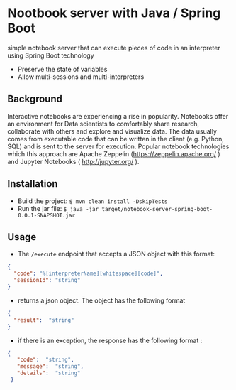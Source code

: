 # Nootbook server with Java / Spring Boot
simple notebook server that can execute pieces of code in an interpreter using Spring Boot technology
* Preserve the state of variables
* Allow multi-sessions and multi-interpreters

## Background
Interactive notebooks are experiencing a rise in popularity. Notebooks offer an environment for Data scientists to comfortably share research, collaborate with others and explore and visualize data. The data usually comes from executable code that can be written in the client (e.g. Python, SQL) and is sent to the server for execution. Popular notebook technologies which this approach are Apache Zeppelin (https://zeppelin.apache.org/  ) and Jupyter Notebooks (  http://jupyter.org/ ).

## Installation
- Build the project:  `$ mvn clean install -DskipTests`
- Run the jar file: `$ java -jar target/notebook-server-spring-boot-0.0.1-SNAPSHOT.jar`
  
## Usage 
 - The `/execute` endpoint that accepts a JSON object with this format:
  ```json
  {
    "code": "%[interpreterName][whitespace][code]",
    "sessionId": "string"
  }
  ```
  
 - returns a json object. The object has the following format 
  ```json
  {
    "result":  "string"
  }
 ```
  - if there is an exception, the response has the following format : 
 ```json
 {
    "code":  "string",
    "message":  "string",
    "details":  "string"
  }
  ````
